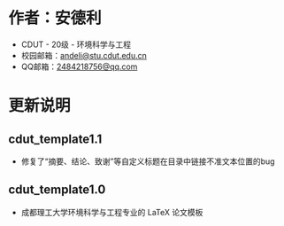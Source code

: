 # 作者：安德利

- CDUT - 20级 - 环境科学与工程
- 校园邮箱：andeli@stu.cdut.edu.cn
- QQ邮箱：2484218756@qq.com

# 更新说明

## cdut_template1.1

- 修复了“摘要、结论、致谢”等自定义标题在目录中链接不准文本位置的bug

## cdut_template1.0

- 成都理工大学环境科学与工程专业的 LaTeX 论文模板